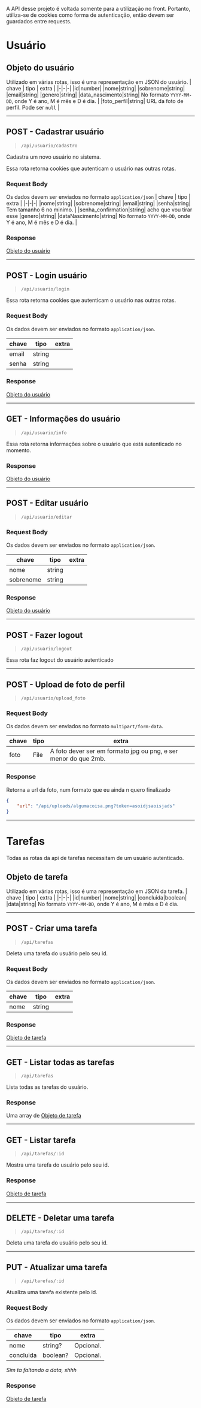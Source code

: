 A API desse projeto é voltada somente para a utilização no front. Portanto, utiliza-se de cookies como forma de autenticação, então devem ser guardados entre requests.

# Usuário

## Objeto do usuário
Utilizado em várias rotas, isso é uma representação em JSON do usuário.
| chave | tipo | extra |
|-|-|-|
|id|number|
|nome|string|
|sobrenome|string|
|email|string|
|genero|string|
|data_nascimento|string| No formato `YYYY-MM-DD`, onde Y é ano, M é mês e D é dia. |
|foto_perfil|string| URL da foto de perfil. Pode ser `null` |

---

## POST - Cadastrar usuário
> `/api/usuario/cadastro`

Cadastra um novo usuário no sistema.

Essa rota retorna cookies que autenticam o usuário nas outras rotas.

### Request Body
Os dados devem ser enviados no formato `application/json`
| chave | tipo | extra |
|-|-|-|
|nome|string|
|sobrenome|string|
|email|string|
|senha|string| Tem tamanho 6 no minimo. |
|senha_confirmation|string| acho que vou tirar esse
|genero|string|
|dataNascimento|string| No formato `YYYY-MM-DD`, onde Y é ano, M é mês e D é dia. |

### Response
[Objeto do usuário](#objeto-do-usuário)

---

## POST - Login usuário
> `/api/usuario/login`

Essa rota retorna cookies que autenticam o usuário nas outras rotas.

### Request Body
Os dados devem ser enviados no formato `application/json`.

| chave | tipo | extra |
|-|-|-|
|email|string|
|senha|string|

### Response
[Objeto do usuário](#objeto-do-usuário)

---

## GET - Informações do usuário
> `/api/usuario/info`

Essa rota retorna informações sobre o usuário que está autenticado no momento.

### Response
[Objeto do usuário](#objeto-do-usuário)

---

## POST - Editar usuário
> `/api/usuario/editar`

### Request Body
Os dados devem ser enviados no formato `application/json`.

| chave | tipo | extra |
|-|-|-|
|nome|string|
|sobrenome|string|

### Response
[Objeto do usuário](#objeto-do-usuário)

---

## POST - Fazer logout
> `/api/usuario/logout`

Essa rota faz logout do usuário autenticado

---

## POST - Upload de foto de perfil
> `/api/usuario/upload_foto`

### Request Body
Os dados devem ser enviados no formato `multipart/form-data`.

| chave | tipo | extra |
|-|-|-|
|foto|File| A foto dever ser em formato jpg ou png, e ser menor do que 2mb. |

### Response
Retorna a url da foto, num formato que eu ainda n quero finalizado
```json
{
    "url": "/api/uploads/algumacoisa.png?token=asoidjsaoisjads"
}
```

---

# Tarefas

Todas as rotas da api de tarefas necessitam de um usuário autenticado.

## Objeto de tarefa
Utilizado em várias rotas, isso é uma representação em JSON da tarefa.
| chave | tipo | extra |
|-|-|-|
|id|number|
|nome|string|
|concluida|boolean|
|data|string| No formato `YYYY-MM-DD`, onde Y é ano, M é mês e D é dia.

---

## POST - Criar uma tarefa
> `/api/tarefas`

Deleta uma tarefa do usuário pelo seu id.

### Request Body
Os dados devem ser enviados no formato `application/json`.

| chave | tipo | extra |
|-|-|-|
|nome|string|

### Response
[Objeto de tarefa](#objeto-de-tarefa)

---

## GET - Listar todas as tarefas
> `/api/tarefas`

Lista todas as tarefas do usuário.

### Response
Uma array de [Objeto de tarefa](#objeto-de-tarefa)

---

## GET - Listar tarefa
> `/api/tarefas/:id`

Mostra uma tarefa do usuário pelo seu id.

### Response
[Objeto de tarefa](#objeto-de-tarefa)

---

## DELETE - Deletar uma tarefa
> `/api/tarefas/:id`

Deleta uma tarefa do usuário pelo seu id.

---

## PUT - Atualizar uma tarefa
> `/api/tarefas/:id`

Atualiza uma tarefa existente pelo id.

### Request Body
Os dados devem ser enviados no formato `application/json`.

| chave | tipo | extra |
|-|-|-|
|nome|string?| Opcional.
|concluida|boolean?| Opcional.

*Sim ta faltando a data, shhh*

### Response
[Objeto de tarefa](#objeto-de-tarefa)